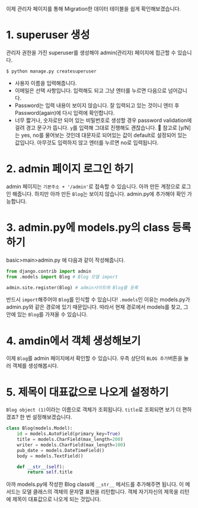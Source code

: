 이제 관리자 페이지를 통해 Migration한 데이터 테이블을 쉽게 확인해보겠습니다.

# 1. superuser 생성
관리자 권한을 가진 superuser를 생성해야 admin(관리자) 페이지에 접근할 수 있습니다.
```
$ python manage.py createsuperuser
```
- 사용자 이름을 입력해줍니다.
- 이메일은 선택 사항입니다. 입력해도 되고 그냥 엔터를 누르면 다음으로 넘어갑니다.
- Password는 입력 내용이 보이지 않습니다. 잘 입력되고 있는 것이니 엔터 후 Password(again)에 다시 입력에 확인합니다.
- 너무 짧거나, 숫자로만 되어 있는 비밀번호로 생성할 경우 password validation에 걸려 경고 문구가 뜹니다. `y`를 입력해 그대로 진행해도 괜찮습니다.
👀 참고로 [y/N] 는 yes, no를 물어보는 것인데 대문자로 되어있는 값이 default로 설정되어 있는 값입니다. 아무것도 입력하지 않고 엔터를 누르면 no로 입력됩니다.


# 2. admin 페이지 로그인 하기
admin 페이지는 `기본주소 + '/admin'`로 접속할 수 있습니다.
아까 만든 계정으로 로그인 해줍니다.
하지만 아까 만든 `Blog`는 보이지 않습니다. admin.py에 추가해야 확인 가능합니다.

# 3. admin.py에 models.py의 class 등록하기

basic>main>admin.py 에 다음과 같이 작성해줍니다.

```python
from django.contrib import admin
from .models import Blog # Blog 모델 import

admin.site.register(Blog) # admin사이트에 Blog를 등록
```

반드시 `import`해주어야 `Blog`를 인식할 수 있습니다!
`.models`인 이유는 models.py가 admin.py와 같은 경로에 있기 때문입니다. 따라서 현재 경로에서 models를 찾고, 그 안에 있는 `Blog`를 가져올 수 있습니다.

# 4. amdin에서 객체 생성해보기
이제 `Blog`를 admin 페이지에서 확인할 수 있습니다. 우측 상단의 `BLOG 추가`버튼을 눌러 객체를 생성해봅시다.
# 5. 제목이 대표값으로 나오게 설정하기
`Blog object (1)`이라는 이름으로 객체가 조회됩니다. `title`로 조회되면 보기 더 편하겠죠? 한 번 설정해보겠습니다.
```python
class Blog(models.Model):
    id = models.AutoField(primary_key=True)
    title = models.CharField(max_length=200)
    writer = models.CharField(max_length=100)
    pub_date = models.DateTimeField()
    body = models.TextField()

    def __str__(self):
        return self.title
```
아까 models.py에 작성한 Blog class에 `__str__` 메서드를 추가해주면 됩니다. 이 메서드는 모델 클래스의 객체의 문자열 표현을 리턴합니다. 객체 자기자신의 제목을 리턴에 제목이 대표값으로 나오게 되는 것입니다. 

